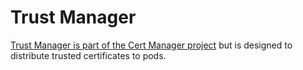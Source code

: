 # Trust Manager
[Trust Manager is part of the Cert Manager project](https://cert-manager.io/docs/trust/) but is designed to distribute trusted certificates to pods.